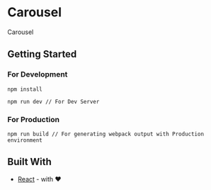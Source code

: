 # Carousel

Carousel

## Getting Started

### For Development


```
npm install

npm run dev // For Dev Server
```

### For Production
```
npm run build // For generating webpack output with Production environment
```

## Built With

* [React](https://reactjs.org/) - with ❤️